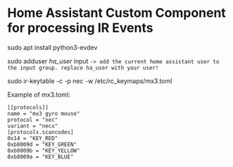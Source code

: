 # Home Assistant Custom Component for processing IR Events

sudo apt install python3-evdev

sudo adduser _ha_user_ input         `-> add the current home assistant user to the input group. replace ha_user with your user!`

sudo ir-keytable -c -p nec -w /etc/rc_keymaps/mx3.toml

Example of mx3.toml:
```
[[protocols]]
name = "mx3 gyro mouse"
protocol = "nec"
variant = "necx"
[protocols.scancodes]
0x14 = "KEY_RED"
0xb8009d = "KEY_GREEN"
0xb8009b = "KEY_YELLOW"
0xb8009a = "KEY_BLUE"
```


